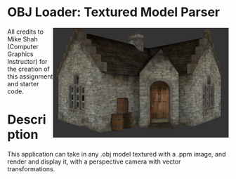 # OBJ Loader: Textured Model Parser

<img align="right" src="./media/house.jpg" width="400px" alt="picture">
  
All credits to Mike Shah (Computer Graphics Instructor) for the creation of this assignment and starter code.

# Description
This application can take in any .obj model textured with a .ppm image, and render and display it, with a perspective camera with vector transformations. 


